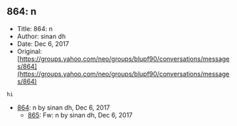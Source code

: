 ## 864: n

- Title: 864: n
- Author: sinan dh
- Date: Dec 6, 2017
- Original: [https://groups.yahoo.com/neo/groups/blupf90/conversations/messages/864](https://groups.yahoo.com/neo/groups/blupf90/conversations/messages/864)

```
hi
```

- [864](0864.md): n by sinan dh, Dec 6, 2017
    - [865](0865.md): Fw: n by sinan dh, Dec 6, 2017
